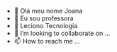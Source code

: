 - 👋 Olá meu nome Joana
- 👀 Eu sou professora
- 🌱 Leciono Tecnologia 
- 💞️ I’m looking to collaborate on ...
- 📫 How to reach me ...

<!---
JoanaM-S/JoanaM-S is a ✨ special ✨ repository because its `README.md` (this file) appears on your GitHub profile.
You can click the Preview link to take a look at your changes.
--->
